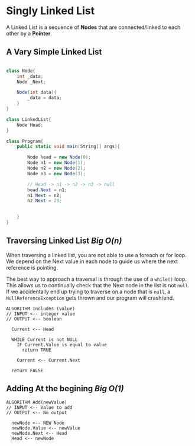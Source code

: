 # Singly Linked List

A Linked List is a sequence of **Nodes** that are connected/linked to each other by a **Pointer**.

## A Vary Simple Linked List

```c#

class Node{
    int _data;
    Node _Next;

    Node(int data){
        _data = data;
    }
}

class LinkedList{
    Node Head;
}

class Program{
    public static void main(String[] args){

        Node head = new Node(0);
        Node n1 = new Node(1);
        Node n2 = new Node(2);
        Node n3 = new Node(3);

        // Head -> n1 -> n2 -> n3 -> null
        head.Next = n1;
        n1.Next = n2;
        n2.Next = 23;
        

    }
}

```

## Traversing Linked List *Big O(n)*

When traversing a linked list, you are not able to use a foreach or for loop. We depend on the Next value in each node to guide us where the next reference is pointing.

The best way to approach a traversal is through the use of a ```while()``` loop. This allows us to continually check that the Next node in the list is not ```null```. If we accidentally end up trying to traverse on a node that is ```null```, a ```NullReferenceException``` gets thrown and our program will crash/end.

```
ALGORITHM Includes (value)
// INPUT <-- integer value
// OUTPUT <-- boolean

  Current <-- Head

  WHILE Current is not NULL
    IF Current.Value is equal to value
      return TRUE

    Current <-- Current.Next

  return FALSE
```

## Adding At the begining *Big O(1)*

```
ALGORITHM Add(newValue)
// INPUT <-- Value to add
// OUTPUT <-- No output

  newNode <-- NEW Node
  newNode.Value <-- newValue
  newNode.Next <-- Head
  Head <-- newNode
```